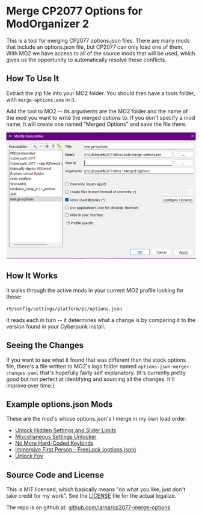 # Merge CP2077 Options for ModOrganizer 2

This is a tool for merging CP2077 options.json files. There are many mods
that include an options.json file, but CP2077 can only load one of them. 
With MO2 we have access to all of the source mods that will be used, which
gives us the opportunity to automatically resolve these conflicts.


## How To Use It

Extract the zip file into your MO2 folder. You should then have a tools
folder, with `merge-options.exe` in it.

Add the tool to MO2 -- its arguments are the MO2 folder and the name of the
mod you want to write the merged options to.  If you don't specify a mod
name, it will create one named "Merged Options" and save the file there.

![](mo2-executables.png)



## How It Works

It walks through the active mods in your current MO2 profile looking for these:

`r6/config/settings/platform/pc/options.json`

It reads each in turn -- it determines what a change is by comparing it to
the version found in your Cyberpunk install.

## Seeing the Changes

If you want to see what it found that was different than the stock options
file, there's a file written to MO2's logs folder named
`options-json-merger-changes.yaml` that's hopefully fairly self explanatory. 
(It's currently pretty good but not perfect at identifying and sourcing all
the changes. It'll improve over time.)

## Example options.json Mods

These are the mod's whose options.json's I merge in my own load order:

* [Unlock Hidden Settings and Slider Limits](https://www.nexusmods.com/cyberpunk2077/mods/13943)
* [Miscellaneous Settings Unlocker](https://www.nexusmods.com/cyberpunk2077/mods/8124)
* [No More Hard-Coded Keybinds](https://www.nexusmods.com/cyberpunk2077/mods/4008)
* [Immersive First Person - FreeLook (options.json)](https://www.nexusmods.com/cyberpunk2077/mods/2675)
* [Unlock Fov](https://www.nexusmods.com/cyberpunk2077/mods/7989)

## Source Code and License

This is MIT licensed, which basically means "do what you like, just don't
take credit for my work".  See the [LICENSE](LICENSE) file for the actual
legalize.

The repo is on github at: [github.com/iarna/cp2077-merge-options](https://github.com/iarna/cp2077-merge-options)

